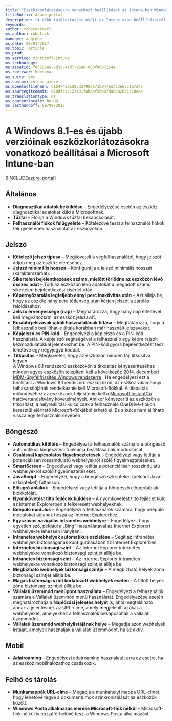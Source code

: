 ```yaml
---
title: "Eszközkorlátozásokra vonatkozó beállítások az Intune-ban Windows 8.1 esetén"
titleSuffix: Azure portal
description: "A cikk tájékoztatást nyújt az Intune azon beállításairól, amelyekkel szabályozhatók az eszközbeállítások, illetve a funkciók köre a Windows 8.1-es eszközökön.”"
keywords: 
author: robstackmsft
ms.author: robstack
manager: angrobe
ms.date: 08/01/2017
ms.topic: article
ms.prod: 
ms.service: microsoft-intune
ms.technology: 
ms.assetid: fe5785e9-8d35-4ad7-95e8-d50f8d87154a
ms.reviewer: heenamac
ms.suite: ems
ms.custom: intune-azure
ms.openlocfilehash: d1b4745e1d05d2790de71b947eafc3e6cc1a7a43
ms.sourcegitcommit: e10dfc9c123401fabaaf5b487d459826c1510eae
ms.translationtype: HT
ms.contentlocale: hu-HU
ms.lasthandoff: 09/09/2017
---
```

# <a name="windows-81-and-later-device-restriction-settings-in-microsoft-intune"></a>A Windows 8.1-es és újabb verzióinak eszközkorlátozásokra vonatkozó beállításai a Microsoft Intune-ban

[!INCLUDE[azure_portal](./includes/azure_portal.md)]

## <a name="general"></a>Általános

-   **Diagnosztikai adatok beküldése** – Engedélyezése esetén az eszköz diagnosztikai adatokat küld a Microsoftnak.
-   **Tűzfal** – Előírja a Windows tűzfal bekapcsolását.
-   **Felhasználói fiókok felügyelete** – Kötelezővé teszi a felhasználói fiókok felügyeletének használatát az eszközökön.

## <a name="password"></a>Jelszó
-   **Kötelező jelszó típusa** – Megköveteli a végfelhasználótól, hogy jelszót adjon meg az eszköz eléréséhez.
-   **Jelszó minimális hossza** – Konfigurálja a jelszó minimális hosszát (karakterszámát).
-   **Sikertelen bejelentkezések száma, mielőtt törlődne az eszközön lévő összes adat** – Törli az eszközön lévő adatokat a megadott számú sikertelen bejelentkezési kísérlet után.
-   **Képernyőzárolás legfeljebb ennyi perc inaktivitás után** – Azt állítja be, hogy az eszköz hány perc tétlenség után kérjen jelszót a zárolás feloldásához.
-   **Jelszó érvényessége (nap)** – Meghatározza, hogy hány nap elteltével kell megváltoztatni az eszköz jelszavát.
-   **Korábbi jelszavak újbóli használatának tiltása** – Meghatározza, hogy a felhasználó beállíthat-e általa korábban már használt jelszavakat.
-   **Képjelszó és PIN-kód** – Engedélyezi a képjelszó és a PIN-kód használatát. A képjelszó segítségével a felhasználó egy képre rajzolt kézmozdulatokkal jelentkezhet be. A PIN-kód gyors bejelentkezést tesz lehetővé egy négyjegyű kóddal.
-   **Titkosítás** – Megköveteli, hogy az eszközön minden fájl titkosítva legyen.<br>A Windows 8.1 rendszerű eszközökön a titkosítás kényszerítéséhez minden egyes eszközön telepíteni kell a következőt: [2014. decemberi MDM-ügyfélfrissítés Windows rendszerre](https://support.microsoft.com/kb/3013816) .
Ha engedélyezi ezt a beállítást a Windows 8.1 rendszerű eszközökön, az eszköz valamennyi felhasználójának rendelkeznie kell Microsoft-fiókkal.
A titkosítás működéséhez az eszköznek teljesítenie kell a [Microsoft InstantGo](https://blogs.windows.com/windowsexperience/2014/06/19/instantgo-a-better-way-to-sleep/#IBHULcTfI4PokO8X.97) hardvertanúsítvány követelményeit.
Amikor kényszeríti az eszközön a titkosítást, a helyreállítási kulcs csak a felhasználó OneDrive-fiókon keresztül elérhető Microsoft-fiókjából érhető el. Ez a kulcs nem állítható vissza egy felhasználó nevében.     



## <a name="browser"></a>Böngésző
-   **Automatikus kitöltés** – Engedélyezi a felhasználók számára a böngésző automatikus kiegészítési funkciója beállításainak módosítását.
-   **Csalással kapcsolatos figyelmeztetések** – Engedélyezi vagy letiltja a potenciálisan rosszindulatú webhelyekről szóló figyelmeztetéseket.
-   **SmartScreen** – Engedélyezi vagy letiltja a potenciálisan rosszindulatú webhelyekről szóló figyelmeztetéseket.
-   **JavaScript** – Engedélyezi, hogy a böngésző szkripteket (például Java-szkripteket) futtasson.
-   **Előugró ablakok** – Engedélyezi vagy letiltja a böngésző előugróablak-blokkolóját.
-   **Nyomkövetést tiltó fejlécek küldése** – A nyomkövetést tiltó fejlécet küld az Internet Explorerben a felkeresett webhelyeknek.
-   **Beépülő modulok** – Engedélyezi a felhasználók számára, hogy beépülő modulokat adjanak hozzá az Internet Explorerhez.
-   **Egyszavas navigálás intranetes webhelyre** – Engedélyezi, hogy egyetlen szó, például a „Bing” használatával az Internet Explorert webhelyekre lehessen irányítani.
-   **Intranetes webhelyek automatikus észlelése** – Segít az intranetes webhelyek biztonságának konfigurálásában az Internet Explorerben.
-   **Internetes biztonsági szint** – Az Internet Explorer internetes webhelyekre vonatkozó biztonsági szintjét állítja be.
-   **Intranetes biztonsági szint** – Az Internet Explorer intranetes webhelyekre vonatkozó biztonsági szintjét állítja be.
-   **Megbízható webhelyek biztonsági szintje** – A megbízható helyek zóna biztonsági szintjét állítja be.
-   **Magas biztonsági szint korlátozott webhelyek esetén** – A tiltott helyek zóna biztonsági szintjét állítja be.
-   **Vállalati üzemmód menüpont használata** – Engedélyezi a felhasználók számára a Vállalati üzemmód menü használatát.
Engedélyezése esetén meghatározhatja a **Naplózási jelentés helyét** is, ahol megtalálható annak a jelentésnek az URL-címe, amely megjeleníti azokat a webhelyeket, amelyekhez a felhasználók bekapcsolták a vállalati üzemmódot.
-   **Vállalati üzemmód webhelylistájának helye** – Megadja azon webhelyek listáját, amelyek használják a vállalati üzemmódot, ha az aktív.

## <a name="cellular"></a>Mobil
-   **Adatroaming** – Engedélyezi adatroaming használatát arra az esetre, ha az eszköz mobilhálózathoz csatlakozik.

## <a name="cloud-and-storage"></a>Felhő és tárolás
-   **Munkamappák URL-címe** – Megadja a munkahelyi mappa URL-címét, hogy lehetővé tegye a dokumentumok szinkronizálását az eszközök között.
-   **Windows Posta alkalmazás elérése Microsoft-fiók nélkül** – Microsoft-fiók nélkül is hozzáférhetővé teszi a Windows Posta alkalmazást.    
